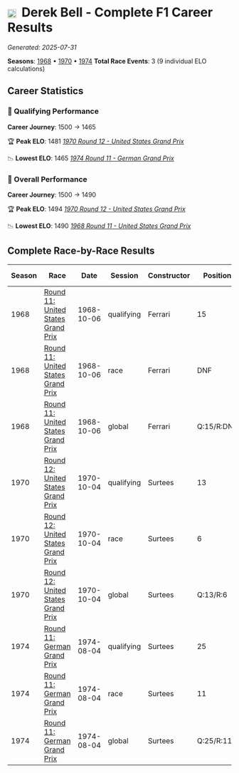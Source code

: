 # <img src="https://upload.wikimedia.org/wikipedia/commons/thumb/8/83/Flag_of_the_United_Kingdom_%283-5%29.svg/512px-Flag_of_the_United_Kingdom_%283-5%29.svg.png?20250726143817" alt="United Kingdom" width="20" height="auto" style="vertical-align: middle; margin-right: 5px;" onerror="this.outerHTML='🇬🇧'; this.style.marginRight='5px';"/> Derek Bell - Complete F1 Career Results

*Generated: 2025-07-31*

**Seasons**: [1968](../seasons/1968-season-report) • [1970](../seasons/1970-season-report) • [1974](../seasons/1974-season-report)
**Total Race Events**: 3 (9 individual ELO calculations)

## Career Statistics

### 🏁 Qualifying Performance
**Career Journey**: 1500 → 1465

🏆 **Peak ELO**: 1481
   *[1970 Round 12 - United States Grand Prix](../seasons/1970-season-report#round-12-united-states-grand-prix)*

📉 **Lowest ELO**: 1465
   *[1974 Round 11 - German Grand Prix](../seasons/1974-season-report#round-11-german-grand-prix)*

### 🌟 Overall Performance
**Career Journey**: 1500 → 1490

🏆 **Peak ELO**: 1494
   *[1970 Round 12 - United States Grand Prix](../seasons/1970-season-report#round-12-united-states-grand-prix)*

📉 **Lowest ELO**: 1490
   *[1968 Round 11 - United States Grand Prix](../seasons/1968-season-report#round-11-united-states-grand-prix)*


## Complete Race-by-Race Results

| Season | Race | Date | Session | Constructor | Position | Starting ELO | ELO Change | Final ELO | Teammate |
|--------|------|------|---------|-------------|----------|--------------|------------|-----------|----------|
| 1968 | [Round 11: United States Grand Prix](../seasons/1968-season-report#round-11-united-states-grand-prix) | 1968-10-06 | qualifying | Ferrari | 15 | 1500 | -33 | 1467 | <img src="https://upload.wikimedia.org/wikipedia/commons/3/3e/Flag_of_New_Zealand.svg" alt="New Zealand" width="20" height="auto" style="vertical-align: middle; margin-right: 5px;" onerror="this.outerHTML='🇳🇿'; this.style.marginRight='5px';"/> Chris Amon |
| 1968 | [Round 11: United States Grand Prix](../seasons/1968-season-report#round-11-united-states-grand-prix) | 1968-10-06 | race | Ferrari | DNF | 1500 | N/A | 1500 | <img src="https://upload.wikimedia.org/wikipedia/commons/3/3e/Flag_of_New_Zealand.svg" alt="New Zealand" width="20" height="auto" style="vertical-align: middle; margin-right: 5px;" onerror="this.outerHTML='🇳🇿'; this.style.marginRight='5px';"/> Chris Amon |
| 1968 | [Round 11: United States Grand Prix](../seasons/1968-season-report#round-11-united-states-grand-prix) | 1968-10-06 | global | Ferrari | Q:15/R:DNF | 1500 | -10 | 1490 | <img src="https://upload.wikimedia.org/wikipedia/commons/3/3e/Flag_of_New_Zealand.svg" alt="New Zealand" width="20" height="auto" style="vertical-align: middle; margin-right: 5px;" onerror="this.outerHTML='🇳🇿'; this.style.marginRight='5px';"/> Chris Amon |
| 1970 | [Round 12: United States Grand Prix](../seasons/1970-season-report#round-12-united-states-grand-prix) | 1970-10-04 | qualifying | Surtees | 13 | 1500 | -19 | 1481 | <img src="https://upload.wikimedia.org/wikipedia/commons/thumb/8/83/Flag_of_the_United_Kingdom_%283-5%29.svg/512px-Flag_of_the_United_Kingdom_%283-5%29.svg.png?20250726143817" alt="United Kingdom" width="20" height="auto" style="vertical-align: middle; margin-right: 5px;" onerror="this.outerHTML='🇬🇧'; this.style.marginRight='5px';"/> John Surtees |
| 1970 | [Round 12: United States Grand Prix](../seasons/1970-season-report#round-12-united-states-grand-prix) | 1970-10-04 | race | Surtees | 6 | 1500 | N/A | 1500 | <img src="https://upload.wikimedia.org/wikipedia/commons/thumb/8/83/Flag_of_the_United_Kingdom_%283-5%29.svg/512px-Flag_of_the_United_Kingdom_%283-5%29.svg.png?20250726143817" alt="United Kingdom" width="20" height="auto" style="vertical-align: middle; margin-right: 5px;" onerror="this.outerHTML='🇬🇧'; this.style.marginRight='5px';"/> John Surtees |
| 1970 | [Round 12: United States Grand Prix](../seasons/1970-season-report#round-12-united-states-grand-prix) | 1970-10-04 | global | Surtees | Q:13/R:6 | 1500 | -6 | 1494 | <img src="https://upload.wikimedia.org/wikipedia/commons/thumb/8/83/Flag_of_the_United_Kingdom_%283-5%29.svg/512px-Flag_of_the_United_Kingdom_%283-5%29.svg.png?20250726143817" alt="United Kingdom" width="20" height="auto" style="vertical-align: middle; margin-right: 5px;" onerror="this.outerHTML='🇬🇧'; this.style.marginRight='5px';"/> John Surtees |
| 1974 | [Round 11: German Grand Prix](../seasons/1974-season-report#round-11-german-grand-prix) | 1974-08-04 | qualifying | Surtees | 25 | 1500 | -35 | 1465 | <img src="https://upload.wikimedia.org/wikipedia/commons/b/ba/Flag_of_Germany.svg" alt="Germany" width="20" height="auto" style="vertical-align: middle; margin-right: 5px;" onerror="this.outerHTML='🇩🇪'; this.style.marginRight='5px';"/> Jochen Mass |
| 1974 | [Round 11: German Grand Prix](../seasons/1974-season-report#round-11-german-grand-prix) | 1974-08-04 | race | Surtees | 11 | 1500 | N/A | 1500 | <img src="https://upload.wikimedia.org/wikipedia/commons/b/ba/Flag_of_Germany.svg" alt="Germany" width="20" height="auto" style="vertical-align: middle; margin-right: 5px;" onerror="this.outerHTML='🇩🇪'; this.style.marginRight='5px';"/> Jochen Mass |
| 1974 | [Round 11: German Grand Prix](../seasons/1974-season-report#round-11-german-grand-prix) | 1974-08-04 | global | Surtees | Q:25/R:11 | 1500 | -10 | 1490 | <img src="https://upload.wikimedia.org/wikipedia/commons/b/ba/Flag_of_Germany.svg" alt="Germany" width="20" height="auto" style="vertical-align: middle; margin-right: 5px;" onerror="this.outerHTML='🇩🇪'; this.style.marginRight='5px';"/> Jochen Mass |
